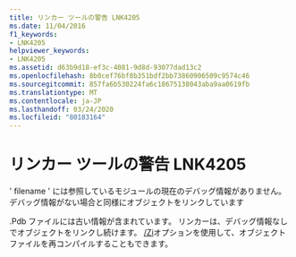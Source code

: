 ```yaml
---
title: リンカー ツールの警告 LNK4205
ms.date: 11/04/2016
f1_keywords:
- LNK4205
helpviewer_keywords:
- LNK4205
ms.assetid: d63b9d18-ef3c-4081-9d8d-93077dad13c2
ms.openlocfilehash: 8b0cef76bf8b351bdf2bb73860906509c9574c46
ms.sourcegitcommit: 857fa6b530224fa6c18675138043aba9aa0619fb
ms.translationtype: MT
ms.contentlocale: ja-JP
ms.lasthandoff: 03/24/2020
ms.locfileid: "80183164"
---
```

# <a name="linker-tools-warning-lnk4205"></a>リンカー ツールの警告 LNK4205

' filename ' には参照しているモジュールの現在のデバッグ情報がありません。デバッグ情報がない場合と同様にオブジェクトをリンクしています

.Pdb ファイルには古い情報が含まれています。 リンカーは、デバッグ情報なしでオブジェクトをリンクし続けます。 [/Zi](../../build/reference/z7-zi-zi-debug-information-format.md)オプションを使用して、オブジェクトファイルを再コンパイルすることもできます。
